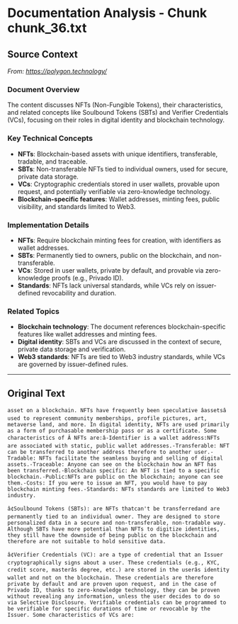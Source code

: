 # Documentation Analysis - Chunk chunk_36.txt

## Source Context
*From: https://polygon.technology/*

### Document Overview  
The content discusses NFTs (Non-Fungible Tokens), their characteristics, and related concepts like Soulbound Tokens (SBTs) and Verifier Credentials (VCs), focusing on their roles in digital identity and blockchain technology.  

### Key Technical Concepts  
- **NFTs**: Blockchain-based assets with unique identifiers, transferable, tradable, and traceable.  
- **SBTs**: Non-transferable NFTs tied to individual owners, used for secure, private data storage.  
- **VCs**: Cryptographic credentials stored in user wallets, provable upon request, and potentially verifiable via zero-knowledge technology.  
- **Blockchain-specific features**: Wallet addresses, minting fees, public visibility, and standards limited to Web3.  

### Implementation Details  
- **NFTs**: Require blockchain minting fees for creation, with identifiers as wallet addresses.  
- **SBTs**: Permanently tied to owners, public on the blockchain, and non-transferable.  
- **VCs**: Stored in user wallets, private by default, and provable via zero-knowledge proofs (e.g., Privado ID).  
- **Standards**: NFTs lack universal standards, while VCs rely on issuer-defined revocability and duration.  

### Related Topics  
- **Blockchain technology**: The document references blockchain-specific features like wallet addresses and minting fees.  
- **Digital identity**: SBTs and VCs are discussed in the context of secure, private data storage and verification.  
- **Web3 standards**: NFTs are tied to Web3 industry standards, while VCs are governed by issuer-defined rules.

---

## Original Text
```
asset on a blockchain. NFTs have frequently been speculative âassetsâ used to represent community memberships, profile pictures, art, metaverse land, and more. In digital identity, NFTs are used primarily as a form of purchasable membership pass or as a certificate. Some characteristics of Â NFTs are:â-Identifier is a wallet address:NFTs are associated with static, public wallet addresses.-Transferable: NFT can be transferred to another address therefore to another user.-Tradable: NFTs facilitate the seamless buying and selling of digital assets.-Traceable: Anyone can see on the blockchain how an NFT has been transferred.-Blockchain specific: An NFT is tied to a specific blockchain.-Public:NFTs are public on the blockchain; anyone can see them.-Costs: If you were to issue an NFT, you would have to pay blockchain minting fees.-Standards: NFTs standards are limited to Web3 industry.

â¢Soulbound Tokens (SBTs): are NFTs thatcan't be transferredand are permanently tied to an individual owner. They are designed to store personalized data in a secure and non-transferable, non-tradable way. Although SBTs have more potential than NFTs to digitize identities, they still have the downside of being public on the blockchain and therefore are not suitable to hold sensitive data.

â¢Verifier Credentials (VC): are a type of credential that an Issuer cryptographically signs about a user. These credentials (e.g., KYC, credit score, masterâs degree, etc.) are stored in the userâs identity wallet and not on the blockchain. These credentials are therefore private by default and are proven upon request, and in the case of Privado ID, thanks to zero-knowledge technology, they can be proven without revealing any information, unless the user decides to do so via Selective Disclosure. Verifiable credentials can be programmed to be verifiable for specific durations of time or revocable by the Issuer. Some characteristics of VCs are:

```